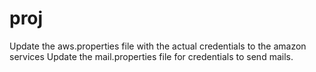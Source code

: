 # proj
Update the aws.properties file with the actual credentials to the amazon services
Update the mail.properties file for credentials to send mails.

